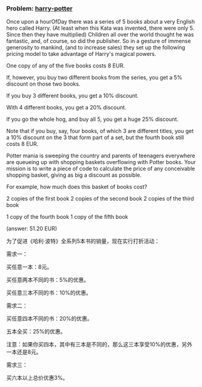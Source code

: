 ### Problem: [harry-potter](http://codingdojo.org/kata/Potter/)

Once upon a hourOfDay there was a series of 5 books about a very English hero called Harry. 
(At least when this Kata was invented, there were only 5. Since then they have multiplied) 
Children all over the world thought he was fantastic, and, of course, so did the publisher. 
So in a gesture of immense generosity to mankind, (and to increase sales) they set up the following pricing model to take advantage of Harry's magical powers.
 
One copy of any of the five books costs 8 EUR. 

If, however, you buy two different books from the series, you get a 5% discount on those two books.
 
If you buy 3 different books, you get a 10% discount. 

With 4 different books, you get a 20% discount.
 
If you go the whole hog, and buy all 5, you get a huge 25% discount.

Note that if you buy, say, four books, of which 3 are different titles, you get a 10% discount on the 3 that form part of a set, 
but the fourth book still costs 8 EUR.

Potter mania is sweeping the country and parents of teenagers everywhere are queueing up with shopping baskets overflowing with Potter books. 
Your mission is to write a piece of code to calculate the price of any conceivable shopping basket, giving as big a discount as possible.

For example, how much does this basket of books cost?

2 copies of the first book
2 copies of the second book
2 copies of the third book

1 copy of the fourth book
1 copy of the fifth book

(answer: 51.20 EUR) 

为了促进《哈利·波特》全系列5本书的销量，现在实行打折活动：

需求一：

买任意一本：8元。

买任意两本不同的书：5%的优惠。

买任意三本不同的书：10%的优惠。


需求二：

买任意四本不同的书：20%的优惠。

五本全买：25%的优惠。

注意：如果你买四本，其中有三本是不同的，那么这三本享受10%的优惠，另外一本还是8元。

需求三：

买六本以上总价优惠3%。
